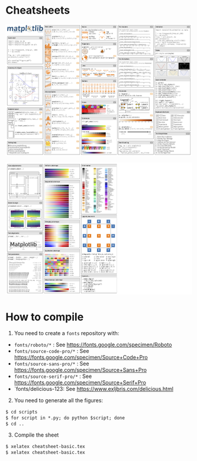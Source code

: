 # Cheatsheets

![](./cheatsheets-1.png)

![](./cheatsheets-2.png)

# How to compile

1. You need to create a `fonts` repository with:

* `fonts/roboto/*`           : See https://fonts.google.com/specimen/Roboto
* `fonts/source-code-pro/*`  : See https://fonts.google.com/specimen/Source+Code+Pro
* `fonts/source-sans-pro/*`  : See https://fonts.google.com/specimen/Source+Sans+Pro
* `fonts/source-serif-pro/*` : See https://fonts.google.com/specimen/Source+Serif+Pro
* `fonts/delicious-123: See https://www.exljbris.com/delicious.html

2. You need to generate all the figures:

```
$ cd scripts
$ for script in *.py; do python $script; done
$ cd ..
```

3. Compile the sheet
```
$ xelatex cheatsheet-basic.tex
$ xelatex cheatsheet-basic.tex
```


